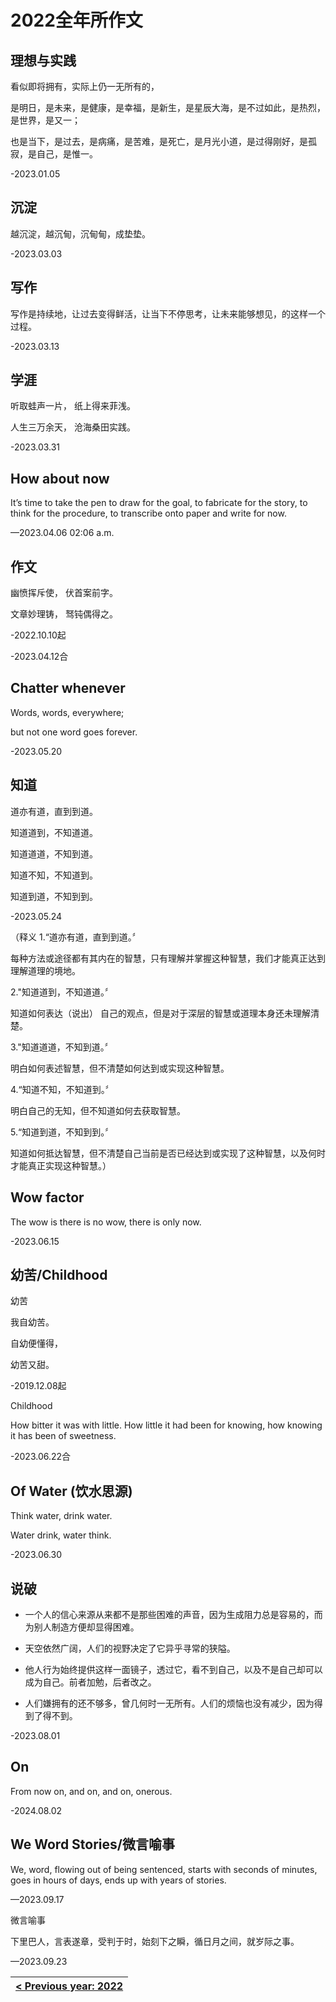 # 2022全年所作文

## 理想与实践

看似即将拥有，实际上仍一无所有的，

是明日，是未来，是健康，是幸福，是新生，是星辰大海，是不过如此，是热烈，是世界，是又一；

也是当下，是过去，是病痛，是苦难，是死亡，是月光小道，是过得刚好，是孤寂，是自己，是惟一。

-2023.01.05

## 沉淀

越沉淀，越沉甸，沉甸甸，成垫垫。

-2023.03.03

## 写作

写作是持续地，让过去变得鲜活，让当下不停思考，让未来能够想见，的这样一个过程。

-2023.03.13


## 学涯

听取蛙声一片，
纸上得来菲浅。

人生三万余天，
沧海桑田实践。

-2023.03.31


## How about now

It’s time to take the pen to draw for the goal, to fabricate for the story, to think for the procedure, to transcribe onto paper and write for now.

—2023.04.06 02:06 a.m.

## 作文

幽愤挥斥使，
伏首案前字。

文章妙理铸，
驽钝偶得之。

-2022.10.10起

-2023.04.12合

## Chatter whenever

Words, words, everywhere;

but not one word goes forever.

-2023.05.20

## 知道

道亦有道，直到到道。

知道道到，不知道道。

知道道道，不知到道。

知道不知，不知道到。

知道到道，不知到到。

-2023.05.24

（释义
1.“道亦有道，直到到道。〞

每种方法或途径都有其内在的智慧，只有理解并掌握这种智慧，我们才能真正达到理解道理的境地。

2."知道道到，不知道道。〞

知道如何表达（说出） 自己的观点，但是对于深层的智慧或道理本身还未理解清楚。

3."知道道道，不知到道。〞

明白如何表述智慧，但不清楚如何达到或实现这种智慧。

4.“知道不知，不知道到。〞

明白自己的无知，但不知道如何去获取智慧。

5.“知道到道，不知到到。〞

知道如何抵达智慧，但不清楚自己当前是否已经达到或实现了这种智慧，以及何时才能真正实现这种智慧。）

## Wow factor

The wow is there is no wow, there is only now.

-2023.06.15

## 幼苦/Childhood 

幼苦

我自幼苦。

自幼便懂得，

幼苦又甜。

-2019.12.08起

Childhood 

How bitter it was with little.
How little it had been for knowing,
how knowing it has been of sweetness.

-2023.06.22合

## Of Water (饮水思源)


Think water, drink water.

Water drink, water think.

-2023.06.30


## 说破

- 一个人的信心来源从来都不是那些困难的声音，因为生成阻力总是容易的，而为别人制造方便却显得困难。

- 天空依然广阔，人们的视野决定了它异乎寻常的狭隘。

- 他人行为始终提供这样一面镜子，透过它，看不到自己，以及不是自己却可以成为自己。前者加勉，后者改之。

- 人们嫌拥有的还不够多，曾几何时一无所有。人们的烦恼也没有减少，因为得到了得不到。

-2023.08.01


## On

From now on, and on, and on, onerous.

-2024.08.02

## We Word Stories/微言喻事

We, word, flowing out of being sentenced, starts with seconds of minutes, goes in hours of days, ends up with years of stories.

—2023.09.17

微言喻事

下里巴人，言表遂章，受判于时，始刻下之瞬，循日月之间，就岁际之事。

—2023.09.23



| [< Previous year: 2022](./2022.md) |
|------------------------------------|